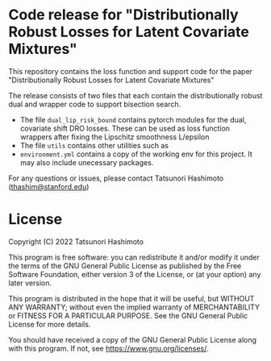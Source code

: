 # Code release for "Distributionally Robust Losses for Latent Covariate Mixtures"

This repository contains the loss function and support code for the paper "Distributionally Robust Losses for Latent Covariate Mixtures"

The release consists of two files that each contain the distributionally robust dual and wrapper code to support bisection search.

- The file `dual_lip_risk_bound` contains pytorch modules for the dual, covariate shift DRO losses. These can be used as loss function wrappers after fixing the Lipschitz smoothness L/epsilon
- The file `utils` contains other utilities such as 
- `environment.yml` contains a copy of the working env for this project. It may also include unecessary packages.

For any questions or issues, please contact Tatsunori Hashimoto (thashim@stanford.edu)
          
          
# License 
Copyright (C) 2022 Tatsunori Hashimoto

This program is free software: you can redistribute it and/or modify
it under the terms of the GNU General Public License as published by
the Free Software Foundation, either version 3 of the License, or
(at your option) any later version.

This program is distributed in the hope that it will be useful,
but WITHOUT ANY WARRANTY; without even the implied warranty of
MERCHANTABILITY or FITNESS FOR A PARTICULAR PURPOSE.  See the
GNU General Public License for more details.

You should have received a copy of the GNU General Public License
along with this program.  If not, see <https://www.gnu.org/licenses/>.
